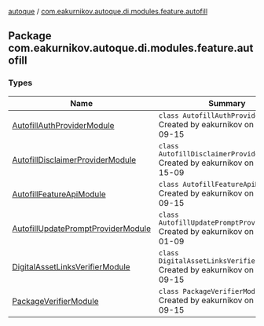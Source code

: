 [autoque](../index.md) / [com.eakurnikov.autoque.di.modules.feature.autofill](./index.md)

## Package com.eakurnikov.autoque.di.modules.feature.autofill

### Types

| Name | Summary |
|---|---|
| [AutofillAuthProviderModule](-autofill-auth-provider-module/index.md) | `class AutofillAuthProviderModule`<br>Created by eakurnikov on 2019-09-15 |
| [AutofillDisclaimerProviderModule](-autofill-disclaimer-provider-module/index.md) | `class AutofillDisclaimerProviderModule`<br>Created by eakurnikov on 2020-15-09 |
| [AutofillFeatureApiModule](-autofill-feature-api-module/index.md) | `class AutofillFeatureApiModule`<br>Created by eakurnikov on 2019-09-15 |
| [AutofillUpdatePromptProviderModule](-autofill-update-prompt-provider-module/index.md) | `class AutofillUpdatePromptProviderModule`<br>Created by eakurnikov on 2020-01-09 |
| [DigitalAssetLinksVerifierModule](-digital-asset-links-verifier-module/index.md) | `class DigitalAssetLinksVerifierModule`<br>Created by eakurnikov on 2019-09-15 |
| [PackageVerifierModule](-package-verifier-module/index.md) | `class PackageVerifierModule`<br>Created by eakurnikov on 2019-09-15 |
